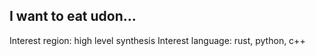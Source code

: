 ## I want to eat udon...

Interest region: high level synthesis
Interest language: rust, python, c++

<!---
kons-9/kons-9 is a ✨ special ✨ repository because its `README.md` (this file) appears on your GitHub profile.
You can click the Preview link to take a look at your changes.
--->
